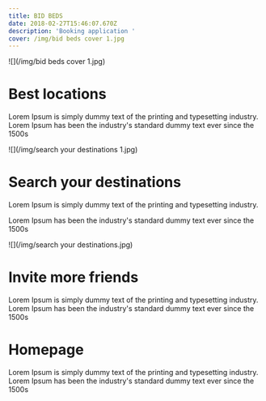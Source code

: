 ```yaml
---
title: BID BEDS
date: 2018-02-27T15:46:07.670Z
description: 'Booking application '
cover: /img/bid beds cover 1.jpg
---
```

![](/img/bid beds cover 1.jpg)

# Best locations

Lorem Ipsum is simply dummy text of the printing and typesetting industry. Lorem Ipsum has been the industry's standard dummy text ever since the 1500s

!\[](/img/search your destinations 1.jpg)

# Search your destinations

Lorem Ipsum is simply dummy text of the printing and typesetting industry.

 Lorem Ipsum has been the industry's standard dummy text ever since the 1500s

!\[](/img/search your destinations.jpg)

# Invite more friends

Lorem Ipsum is simply dummy text of the printing and typesetting industry. Lorem Ipsum has been the industry's standard dummy text ever since the 1500s

# Homepage

Lorem Ipsum is simply dummy text of the printing and typesetting industry. Lorem Ipsum has been the industry's standard dummy text ever since the 1500s

